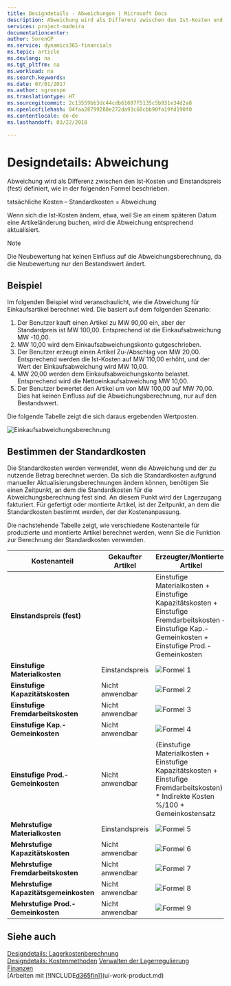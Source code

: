 ```yaml
---
title: Designdetails - Abweichungen | Microsoft Docs
description: Abweichung wird als Differenz zwischen den Ist-Kosten und Einstandspreis (fest) definiert, wie in der folgenden Formel beschrieben.
services: project-madeira
documentationcenter: 
author: SorenGP
ms.service: dynamics365-financials
ms.topic: article
ms.devlang: na
ms.tgt_pltfrm: na
ms.workload: na
ms.search.keywords: 
ms.date: 07/01/2017
ms.author: sgroespe
ms.translationtype: HT
ms.sourcegitcommit: 2c13559bb3dc44cdb61697f5135c5b931e34d2a8
ms.openlocfilehash: 04faa28799288e272da93c60cbb90fa19fd190f0
ms.contentlocale: de-de
ms.lasthandoff: 03/22/2018

---
```

# <a name="design-details-variance"></a>Designdetails: Abweichung
Abweichung wird als Differenz zwischen den Ist-Kosten und Einstandspreis (fest) definiert, wie in der folgenden Formel beschrieben.  

 tatsächliche Kosten – Standardkosten = Abweichung  

 Wenn sich die Ist-Kosten ändern, etwa, weil Sie an einem späteren Datum eine Artikeländerung buchen, wird die Abweichung entsprechend aktualisiert.  

> [!NOTE]  
>  Die Neubewertung hat keinen Einfluss auf die Abweichungsberechnung, da die Neubewertung nur den Bestandswert ändert.  

## <a name="example"></a>Beispiel  
 Im folgenden Beispiel wird veranschaulicht, wie die Abweichung für Einkaufsartikel berechnet wird. Die basiert auf dem folgenden Szenario:  

1.  Der Benutzer kauft einen Artikel zu MW 90,00 ein, aber der Standardpreis ist MW 100,00. Entsprechend ist die Einkaufsabweichung MW -10,00.  
2.  MW 10,00 wird dem Einkaufsabweichungskonto gutgeschrieben.  
3.  Der Benutzer erzeugt einen Artikel Zu-/Abschlag von MW 20,00. Entsprechend werden die Ist-Kosten auf MW 110,00 erhöht, und der Wert der Einkaufsabweichung wird MW 10,00.  
4.  MW 20,00 werden dem Einkaufsabweichungskonto belastet. Entsprechend wird die Nettoeinkaufsabweichung MW 10,00.  
5.  Der Benutzer bewertet den Artikel um von MW 100,00 auf MW 70,00. Dies hat keinen Einfluss auf die Abweichungsberechnung, nur auf den Bestandswert.  

 Die folgende Tabelle zeigt die sich daraus ergebenden Wertposten.  

 ![Einkaufsabweichungsberechnung](media/design_details_inventory_costing_11_purchase_variance.png "design_details_inventory_costing_11_purchase_variance")  

## <a name="determining-the-standard-cost"></a>Bestimmen der Standardkosten  
 Die Standardkosten werden verwendet, wenn die Abweichung und der zu nutzende Betrag berechnet werden. Da sich die Standardkosten aufgrund manueller Aktualisierungsberechnungen ändern können, benötigen Sie einen Zeitpunkt, an dem die Standardkosten für die Abweichungsberechnung fest sind. An diesem Punkt wird der Lagerzugang fakturiert. Für gefertigt oder montierte Artikel, ist der Zeitpunkt, an dem die Standardkosten bestimmt werden, der der Kostenanpassung.  

 Die nachstehende Tabelle zeigt, wie verschiedene Kostenanteile für produzierte und montierte Artikel berechnet werden, wenn Sie die Funktion zur Berechnung der Standardkosten verwenden.  

|Kostenanteil|Gekaufter Artikel|Erzeugter/Montierter Artikel|  
|----------------|--------------------|------------------------------|  
|**Einstandspreis (fest)**||Einstufige Materialkosten + Einstufige Kapazitätskosten + Einstufige Fremdarbeitskosten + Einstufige Kap.-Gemeinkosten + Einstufige Prod.-Gemeinkosten|  
|**Einstufige Materialkosten**|Einstandspreis|![Formel 1](media/design_details_inventory_costing_11_equation_1.png "design_details_inventory_costing_11_equation_1")|  
|**Einstufige Kapazitätskosten**|Nicht anwendbar|![Formel 2](media/design_details_inventory_costing_11_equation_2.png "design_details_inventory_costing_11_equation_2")|  
|**Einstufige Fremdarbeitskosten**|Nicht anwendbar|![Formel 3](media/design_details_inventory_costing_11_equation_3.png "design_details_inventory_costing_11_equation_3")|  
|**Einstufige Kap.-Gemeinkosten**|Nicht anwendbar|![Formel 4](media/design_details_inventory_costing_11_equation_4.png "design_details_inventory_costing_11_equation_4")|  
|**Einstufige Prod.-Gemeinkosten**|Nicht anwendbar|(Einstufige Materialkosten + Einstufige Kapazitätskosten + Einstufige Fremdarbeitskosten) * Indirekte Kosten %/100 + Gemeinkostensatz|  
|**Mehrstufige Materialkosten**|Einstandspreis|![Formel 5](media/design_details_inventory_costing_11_equation_5.png "design_details_inventory_costing_11_equation_5")|  
|**Mehrstufige Kapazitätskosten**|Nicht anwendbar|![Formel 6](media/design_details_inventory_costing_11_equation_6.png "design_details_inventory_costing_11_equation_6")|  
|**Mehrstufige Fremdarbeitskosten**|Nicht anwendbar|![Formel 7](media/design_details_inventory_costing_11_equation_7.png "design_details_inventory_costing_11_equation_7")|  
|**Mehrstufige Kapazitätsgemeinkosten**|Nicht anwendbar|![Formel 8](media/design_details_inventory_costing_11_equation_8.png "design_details_inventory_costing_11_equation_8")|  
|**Mehrstufige Prod.-Gemeinkosten**|Nicht anwendbar|![Formel 9](media/design_details_inventory_costing_11_equation_9.png "design_details_inventory_costing_11_equation_9")|  

## <a name="see-also"></a>Siehe auch  
 [Designdetails: Lagerkostenberechnung](design-details-inventory-costing.md)   
 [Designdetails: Kostenmethoden](design-details-costing-methods.md) [Verwalten der Lagerregulierung](finance-manage-inventory-costs.md)  
 [Finanzen](finance.md)  
 [Arbeiten mit [!INCLUDE[d365fin](includes/d365fin_md.md)]](ui-work-product.md)

